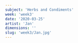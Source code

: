 ```yaml
---
subject: 'Herbs and Condiments'
week: 'week3'
date: '2020-03-25'
artist: 'Jan'
dimensions: ''
slug: 'week3/Jan.jpg'
---
```


